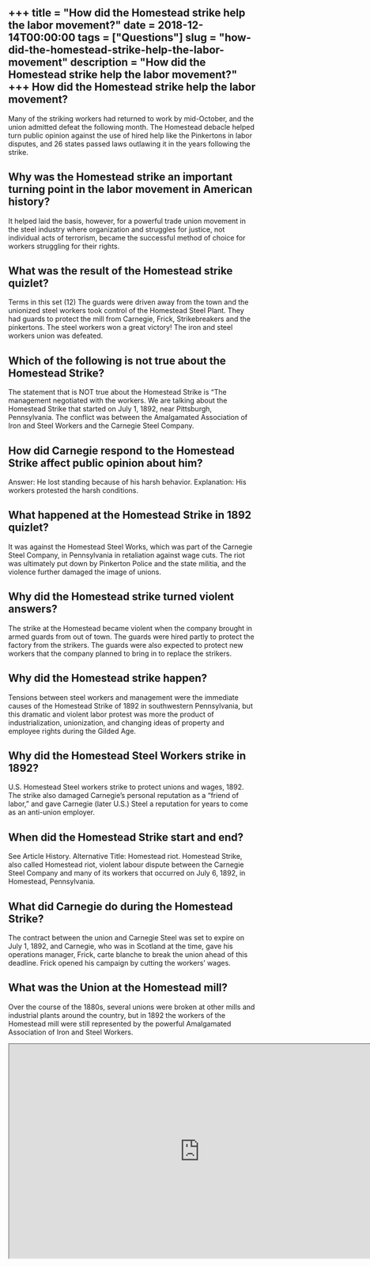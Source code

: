 +++
title = "How did the Homestead strike help the labor movement?"
date = 2018-12-14T00:00:00
tags = ["Questions"]
slug = "how-did-the-homestead-strike-help-the-labor-movement"
description = "How did the Homestead strike help the labor movement?"
+++
How did the Homestead strike help the labor movement?
-----------------------------------------------------

Many of the striking workers had returned to work by mid-October, and the union admitted defeat the following month. The Homestead debacle helped turn public opinion against the use of hired help like the Pinkertons in labor disputes, and 26 states passed laws outlawing it in the years following the strike.

Why was the Homestead strike an important turning point in the labor movement in American history?
--------------------------------------------------------------------------------------------------

It helped laid the basis, however, for a powerful trade union movement in the steel industry where organization and struggles for justice, not individual acts of terrorism, became the successful method of choice for workers struggling for their rights.

What was the result of the Homestead strike quizlet?
----------------------------------------------------

Terms in this set (12) The guards were driven away from the town and the unionized steel workers took control of the Homestead Steel Plant. They had guards to protect the mill from Carnegie, Frick, Strikebreakers and the pinkertons. The steel workers won a great victory! The iron and steel workers union was defeated.

Which of the following is not true about the Homestead Strike?
--------------------------------------------------------------

The statement that is NOT true about the Homestead Strike is “The management negotiated with the workers. We are talking about the Homestead Strike that started on July 1, 1892, near Pittsburgh, Pennsylvania. The conflict was between the Amalgamated Association of Iron and Steel Workers and the Carnegie Steel Company.

How did Carnegie respond to the Homestead Strike affect public opinion about him?
---------------------------------------------------------------------------------

Answer: He lost standing because of his harsh behavior. Explanation: His workers protested the harsh conditions.

What happened at the Homestead Strike in 1892 quizlet?
------------------------------------------------------

It was against the Homestead Steel Works, which was part of the Carnegie Steel Company, in Pennsylvania in retaliation against wage cuts. The riot was ultimately put down by Pinkerton Police and the state militia, and the violence further damaged the image of unions.

Why did the Homestead strike turned violent answers?
----------------------------------------------------

The strike at the Homestead became violent when the company brought in armed guards from out of town. The guards were hired partly to protect the factory from the strikers. The guards were also expected to protect new workers that the company planned to bring in to replace the strikers.

Why did the Homestead strike happen?
------------------------------------

Tensions between steel workers and management were the immediate causes of the Homestead Strike of 1892 in southwestern Pennsylvania, but this dramatic and violent labor protest was more the product of industrialization, unionization, and changing ideas of property and employee rights during the Gilded Age.

Why did the Homestead Steel Workers strike in 1892?
---------------------------------------------------

U.S. Homestead Steel workers strike to protect unions and wages, 1892. The strike also damaged Carnegie’s personal reputation as a “friend of labor,” and gave Carnegie (later U.S.) Steel a reputation for years to come as an anti-union employer.

When did the Homestead Strike start and end?
--------------------------------------------

See Article History. Alternative Title: Homestead riot. Homestead Strike, also called Homestead riot, violent labour dispute between the Carnegie Steel Company and many of its workers that occurred on July 6, 1892, in Homestead, Pennsylvania.

What did Carnegie do during the Homestead Strike?
-------------------------------------------------

The contract between the union and Carnegie Steel was set to expire on July 1, 1892, and Carnegie, who was in Scotland at the time, gave his operations manager, Frick, carte blanche to break the union ahead of this deadline. Frick opened his campaign by cutting the workers’ wages.

What was the Union at the Homestead mill?
-----------------------------------------

Over the course of the 1880s, several unions were broken at other mills and industrial plants around the country, but in 1892 the workers of the Homestead mill were still represented by the powerful Amalgamated Association of Iron and Steel Workers.

<iframe allow="accelerometer; autoplay; clipboard-write; encrypted-media; gyroscope; picture-in-picture" allowfullscreen="" class="__youtube_prefs__  epyt-is-override  no-lazyload" data-no-lazy="1" data-origheight="433" data-origwidth="770" data-skipgform_ajax_framebjll="" height="433" id="_ytid_82066" loading="lazy" src="https://www.youtube.com/embed/-ZypvdYjKSM?enablejsapi=1&autoplay=0&cc_load_policy=0&cc_lang_pref=&iv_load_policy=1&loop=0&modestbranding=0&rel=1&fs=1&playsinline=0&autohide=2&theme=dark&color=red&controls=1&" title="YouTube player" width="770"></iframe>